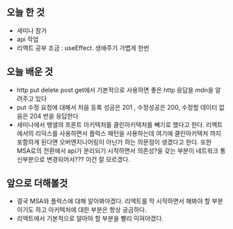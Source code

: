 ## 오늘 한 것
  - 세미나 참가
  - api 작업 
  - 리엑트 공부 조금 : useEffect. 생애주기 가볍게 한번 
## 오늘 배운 것
  - http put delete post get에서 기본적으로 사용하면 좋은 http 응답을 mdn을 알려주고 있다
  - put 수정 요청에 대해서 처음 등록 성공은 201 , 수정성공은 200, 수정할 데이터 없음은 204 번을 응답한다
  - 세미나에서 뱅샐의 프론트 아키텍처를 클린아키텍처를 빼기로 했다고 한다. 리엑트에서의 리덕스를 사용하면서 플럭스 패턴을 사용하는데 여기에 클린아키텍처 까지 포함하게 된다면 오버엔지니어링이 아닌가 하는 의문점이 생겼다고 한다. 또한 MSA로의 전환에서 api가 분리되기 시작하면서 의존성?을 갖는 부분이 네트워크 통신부분으로 변경되어서??? 이건 잘 모르겠다.
  
## 앞으로 더해볼것
  - 결국 MSA와 플럭스에 대해 알아봐야겠다. 리엑트를 막 시작하면서 해봐야 할 부분이기도 하고 아키텍처에 대한 부분은 항상 궁금하다.
  - 리엑트에서 기본적으로 알아야 할 부분을 빨리 익혀야겠다. 
